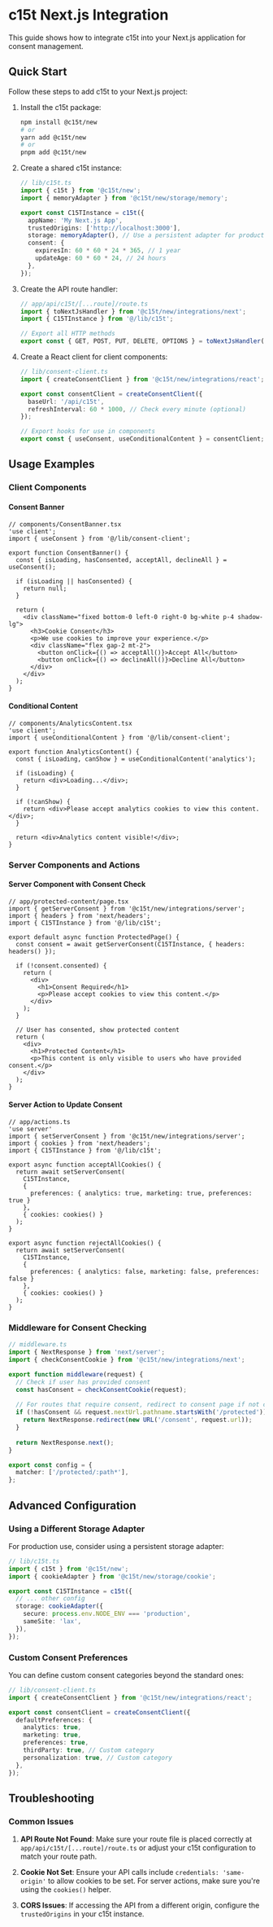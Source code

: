 # c15t Next.js Integration

This guide shows how to integrate c15t into your Next.js application for consent management.

## Quick Start

Follow these steps to add c15t to your Next.js project:

1. Install the c15t package:
   ```bash
   npm install @c15t/new
   # or
   yarn add @c15t/new
   # or
   pnpm add @c15t/new
   ```

2. Create a shared c15t instance:
   ```typescript
   // lib/c15t.ts
   import { c15t } from '@c15t/new';
   import { memoryAdapter } from '@c15t/new/storage/memory';
   
   export const C15TInstance = c15t({
     appName: 'My Next.js App',
     trustedOrigins: ['http://localhost:3000'],
     storage: memoryAdapter(), // Use a persistent adapter for production
     consent: {
       expiresIn: 60 * 60 * 24 * 365, // 1 year
       updateAge: 60 * 60 * 24, // 24 hours
     },
   });
   ```

3. Create the API route handler:
   ```typescript
   // app/api/c15t/[...route]/route.ts
   import { toNextJsHandler } from '@c15t/new/integrations/next';
   import { C15TInstance } from '@/lib/c15t';
   
   // Export all HTTP methods
   export const { GET, POST, PUT, DELETE, OPTIONS } = toNextJsHandler(C15TInstance);
   ```

4. Create a React client for client components:
   ```typescript
   // lib/consent-client.ts
   import { createConsentClient } from '@c15t/new/integrations/react';
   
   export const consentClient = createConsentClient({
     baseUrl: '/api/c15t',
     refreshInterval: 60 * 1000, // Check every minute (optional)
   });
   
   // Export hooks for use in components
   export const { useConsent, useConditionalContent } = consentClient;
   ```

## Usage Examples

### Client Components

#### Consent Banner
```tsx
// components/ConsentBanner.tsx
'use client';
import { useConsent } from '@/lib/consent-client';

export function ConsentBanner() {
  const { isLoading, hasConsented, acceptAll, declineAll } = useConsent();
  
  if (isLoading || hasConsented) {
    return null;
  }
  
  return (
    <div className="fixed bottom-0 left-0 right-0 bg-white p-4 shadow-lg">
      <h3>Cookie Consent</h3>
      <p>We use cookies to improve your experience.</p>
      <div className="flex gap-2 mt-2">
        <button onClick={() => acceptAll()}>Accept All</button>
        <button onClick={() => declineAll()}>Decline All</button>
      </div>
    </div>
  );
}
```

#### Conditional Content
```tsx
// components/AnalyticsContent.tsx
'use client';
import { useConditionalContent } from '@/lib/consent-client';

export function AnalyticsContent() {
  const { isLoading, canShow } = useConditionalContent('analytics');
  
  if (isLoading) {
    return <div>Loading...</div>;
  }
  
  if (!canShow) {
    return <div>Please accept analytics cookies to view this content.</div>;
  }
  
  return <div>Analytics content visible!</div>;
}
```

### Server Components and Actions

#### Server Component with Consent Check
```tsx
// app/protected-content/page.tsx
import { getServerConsent } from '@c15t/new/integrations/server';
import { headers } from 'next/headers';
import { C15TInstance } from '@/lib/c15t';

export default async function ProtectedPage() {
  const consent = await getServerConsent(C15TInstance, { headers: headers() });
  
  if (!consent.consented) {
    return (
      <div>
        <h1>Consent Required</h1>
        <p>Please accept cookies to view this content.</p>
      </div>
    );
  }
  
  // User has consented, show protected content
  return (
    <div>
      <h1>Protected Content</h1>
      <p>This content is only visible to users who have provided consent.</p>
    </div>
  );
}
```

#### Server Action to Update Consent
```tsx
// app/actions.ts
'use server'
import { setServerConsent } from '@c15t/new/integrations/server';
import { cookies } from 'next/headers';
import { C15TInstance } from '@/lib/c15t';

export async function acceptAllCookies() {
  return await setServerConsent(
    C15TInstance,
    { 
      preferences: { analytics: true, marketing: true, preferences: true } 
    },
    { cookies: cookies() }
  );
}

export async function rejectAllCookies() {
  return await setServerConsent(
    C15TInstance,
    { 
      preferences: { analytics: false, marketing: false, preferences: false } 
    },
    { cookies: cookies() }
  );
}
```

### Middleware for Consent Checking

```typescript
// middleware.ts
import { NextResponse } from 'next/server';
import { checkConsentCookie } from '@c15t/new/integrations/next';

export function middleware(request) {
  // Check if user has provided consent
  const hasConsent = checkConsentCookie(request);
  
  // For routes that require consent, redirect to consent page if not consented
  if (!hasConsent && request.nextUrl.pathname.startsWith('/protected')) {
    return NextResponse.redirect(new URL('/consent', request.url));
  }
  
  return NextResponse.next();
}

export const config = {
  matcher: ['/protected/:path*'],
};
```

## Advanced Configuration

### Using a Different Storage Adapter

For production use, consider using a persistent storage adapter:

```typescript
// lib/c15t.ts
import { c15t } from '@c15t/new';
import { cookieAdapter } from '@c15t/new/storage/cookie';

export const C15TInstance = c15t({
  // ... other config
  storage: cookieAdapter({
    secure: process.env.NODE_ENV === 'production',
    sameSite: 'lax',
  }),
});
```

### Custom Consent Preferences

You can define custom consent categories beyond the standard ones:

```typescript
// lib/consent-client.ts
import { createConsentClient } from '@c15t/new/integrations/react';

export const consentClient = createConsentClient({
  defaultPreferences: {
    analytics: true,
    marketing: true,
    preferences: true,
    thirdParty: true, // Custom category
    personalization: true, // Custom category
  },
});
```

## Troubleshooting

### Common Issues

1. **API Route Not Found**: Make sure your route file is placed correctly at `app/api/c15t/[...route]/route.ts` or adjust your c15t configuration to match your route path.

2. **Cookie Not Set**: Ensure your API calls include `credentials: 'same-origin'` to allow cookies to be set. For server actions, make sure you're using the `cookies()` helper.

3. **CORS Issues**: If accessing the API from a different origin, configure the `trustedOrigins` in your c15t instance. 